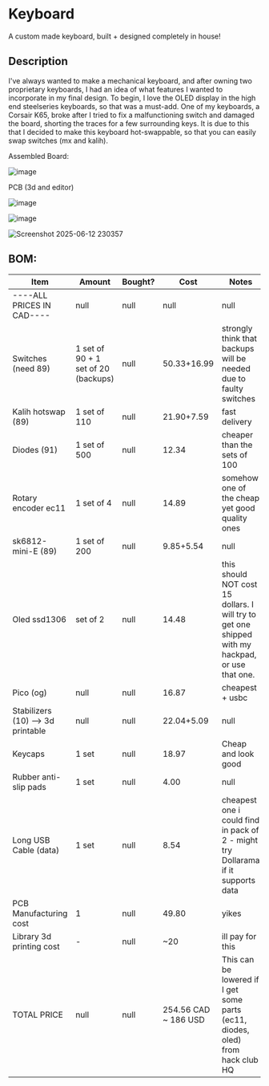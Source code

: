 # Keyboard
A custom made keyboard, built + designed completely in house! 

## Description
I've always wanted to make a mechanical keyboard, and after owning two proprietary keyboards, I had an idea of what features I wanted to incorporate in my final design. To begin, I love the OLED display in the high end steelseries keyboards, so that was a must-add. One of my keyboards, a Corsair K65, broke after I tried to fix a malfunctioning switch and damaged the board, shorting the traces for a few surrounding keys. It is due to this that I decided to make this keyboard hot-swappable, so that you can easily swap switches (mx and kalih). 

Assembled Board:

![image](https://github.com/user-attachments/assets/2ce6662e-5c26-4070-87e5-abde1d635360)

PCB (3d and editor)

![image](https://github.com/user-attachments/assets/55e41f4b-56f4-427e-9fce-d07670d0b0bb)

![image](https://github.com/user-attachments/assets/b4fdc701-929d-49c5-a624-65f93a84e46d)

![Screenshot 2025-06-12 230357](https://github.com/user-attachments/assets/cd3a7c39-a499-4f46-84cc-f2c2c7571e5d)


## BOM:

| Item                            | Amount                                   | Bought? | Cost       | Notes                                                                                                 | Link                                                                                                                                                                                                                                                 |
|---------------------------------|------------------------------------------|---------|------------|-------------------------------------------------------------------------------------------------------|------------------------------------------------------------------------------------------------------------------------------------------------------------------------------------------------------------------------------------------------------|
| ----ALL PRICES IN CAD----       | null                                      | null     | null        | null                                                                                                   | ----ALL PRICES IN CAD----                                                                                                                                                                                                                           |
| Switches (need 89)             | 1 set of 90 + 1 set of 20 (backups)      | null     | 50.33+16.99| strongly think that backups will be needed due to faulty switches                                    | https://www.amazon.ca/dp/B07X3WKM54?th=1                                                                                                                                                                                                             |
| Kalih hotswap (89)            | 1 set of 110                             | null     | 21.90+7.59 | fast delivery                                                                                         | https://www.amazon.ca/dp/B0BVH3SVHW                                                                                                                                                                                                                 |
| Diodes (91)                    | 1 set of 500                             | null     | 12.34      | cheaper than the sets of 100                                                                         | https://www.amazon.ca/dp/B0CP9LXW6J                                                                                                                                                                                                                 |
| Rotary encoder ec11           | 1 set of 4                               | null     | 14.89      | somehow one of the cheap yet good quality ones                                                       | https://www.amazon.ca/dp/B07GFF3F36                                                                                                                                                                                                                 |
| sk6812-mini-E (89)            | 1 set of 200                             | null     | 9.85+5.54  | null                                                                                                   | https://www.amazon.ca/dp/B0CYBP7RBR                                                                                                                                                                                                                 |
| Oled ssd1306                  | set of 2                                 | null     | 14.48      | this should NOT cost 15 dollars. I will try to get one shipped with my hackpad, or use that one.    | https://www.amazon.ca/dp/B0C7L289Y2                                                                                                                                                                                                                 |
| Pico (og)                     | null                                      | null     | 16.87      | cheapest + usbc                                                                                       | https://www.amazon.ca/dp/B0CDLDTV19                                                                                                                                                                                                                 |
| Stabilizers (10) --> 3d printable| null                                    | null     | 22.04+5.09 | null                                                                                                   | https://www.amazon.ca/dp/B0CTHP7F8M                                                                                                                                                                                                                 |
| Keycaps                        | 1 set                                    | null     | 18.97      | Cheap and look good                                                                                   | https://www.amazon.ca/dp/B0CNXLW2MP                                                                                                                                                                                                                 |
| Rubber anti-slip pads         | 1 set                                    | null     | 4.00       | null                                                                                                   | local dollarama                                                                                                                                                                                                                                     |
| Long USB Cable (data)         | 1 set                                    | null     | 8.54       | cheapest one i could find in pack of 2 - might try Dollarama if it supports data                     | https://www.amazon.ca/dp/B089DM4KDW                                                                                                                                                                                                                 |
| PCB Manufacturing cost        | 1                                        | null     | 49.80      | yikes                                                                                                 | null                                                                                                                                                                                                                                                  |
| Library 3d printing cost      | -                                        | null     | ~20        | ill pay for this                                                                                      | null                                                                                                                                                                                                                                                  |
| TOTAL PRICE                   | null                                      | null     | 254.56 CAD ~ 186 USD     | This can be lowered if I get some parts (ec11, diodes, oled) from hack club HQ                        | null                                                                                                                                                                                                                                                 |
